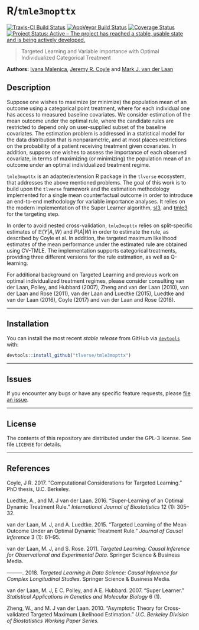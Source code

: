 
<!-- README.md is generated from README.Rmd. Please edit that file -->
R/`tmle3mopttx`
===============

[![Travis-CI Build Status](https://travis-ci.org/tlverse/tmle3mopttx.svg?branch=master)](https://travis-ci.org/tlverse/tmle3mopttx) [![AppVeyor Build Status](https://ci.appveyor.com/api/projects/status/github/tlverse/tmle3mopttx?branch=master&svg=true)](https://ci.appveyor.com/project/tlverse/tmle3mopttx) [![Coverage Status](https://codecov.io/gh/tlverse/tmle3mopttx/branch/master/graph/badge.svg)](https://codecov.io/gh/tlverse/tmle3mopttx) [![Project Status: Active – The project has reached a stable, usable state and is being actively developed.](http://www.repostatus.org/badges/latest/active.svg)](http://www.repostatus.org/#active)

> Targeted Learning and Variable Importance with Optimal Individualized Categorical Treatment

**Authors:** [Ivana Malenica](https://github.com/podTockom), [Jeremy R. Coyle](https://github.com/jeremyrcoyle) and [Mark J. van der Laan](https://vanderlaan-lab.org/)

Description
-----------

Suppose one wishes to maximize (or minimize) the population mean of an outcome using a categorical point treatment, where for each individual one has access to measured baseline covariates. We consider estimation of the mean outcome under the optimal rule, where the candidate rules are restricted to depend only on user-supplied subset of the baseline covariates. The estimation problem is addressed in a statistical model for the data distribution that is nonparametric, and at most places restrictions on the probability of a patient receiving treatment given covariates. In addition, suppose one wishes to assess the importance of each observed covariate, in terms of maximizing (or minimizing) the population mean of an outcome under an optimal individualized treatment regime.

`tmle3mopttx` is an adapter/extension R package in the `tlverse` ecosystem, that addresses the above mentioned problems. The goal of this work is to build upon the `tlverse` framework and the estimation methodology implemented for a single mean counterfactual outcome in order to introduce an end-to-end methodology for variable importance analyses. It relies on the modern implementation of the Super Learner algorithm, [sl3](https://github.com/tlverse/sl3), and [tmle3](https://github.com/tlverse/tmle3) for the targeting step.

In order to avoid nested cross-validation, `tmle3mopttx` relies on split-specific estimates of 𝔼(*Y*|*A*, *W*) and *P*(*A*|*W*) in order to estimate the rule, as described by Coyle et al. In addition, the targeted maximum likelihood estimates of the mean performance under the estimated rule are obtained using CV-TMLE. The implementation supports categorical treatments, providing three different versions for the rule estimation, as well as Q-learning.

For additional background on Targeted Learning and previous work on optimal individualized treatment regimes, please consider consulting van der Laan, Polley, and Hubbard (2007), Zheng and van der Laan (2010), van der Laan and Rose (2011), van der Laan and Luedtke (2015), Luedtke and van der Laan (2016), Coyle (2017) and van der Laan and Rose (2018).

------------------------------------------------------------------------

Installation
------------

You can install the most recent *stable release* from GitHub via [`devtools`](https://www.rstudio.com/products/rpackages/devtools/) with:

``` r
devtools::install_github("tlverse/tmle3mopttx")
```

------------------------------------------------------------------------

Issues
------

If you encounter any bugs or have any specific feature requests, please [file an issue](https://github.com/tlverse/tmle3mopttx/issues).

------------------------------------------------------------------------

License
-------

The contents of this repository are distributed under the GPL-3 license. See file `LICENSE` for details.

------------------------------------------------------------------------

References
----------

Coyle, J R. 2017. “Computational Considerations for Targeted Learning.” PhD thesis, U.C. Berkeley.

Luedtke, A., and M. J van der Laan. 2016. “Super-Learning of an Optimal Dynamic Treatment Rule.” *International Journal of Biostatistics* 12 (1): 305–32.

van der Laan, M. J, and A. Luedtke. 2015. “Targeted Learning of the Mean Outcome Under an Optimal Dynamic Treatment Rule.” *Journal of Causal Inference* 3 (1): 61–95.

van der Laan, M. J, and S. Rose. 2011. *Targeted Learning: Causal Inference for Observational and Experimental Data*. Springer Science & Business Media.

———. 2018. *Targeted Learning in Data Science: Causal Inference for Complex Longitudinal Studies*. Springer Science & Business Media.

van der Laan, M. J, E C. Polley, and A E. Hubbard. 2007. “Super Learner.” *Statistical Applications in Genetics and Molecular Biology* 6 (1).

Zheng, W., and M. J van der Laan. 2010. “Asymptotic Theory for Cross-validated Targeted Maximum Likelihood Estimation.” *U.C. Berkeley Division of Biostatistics Working Paper Series.*
